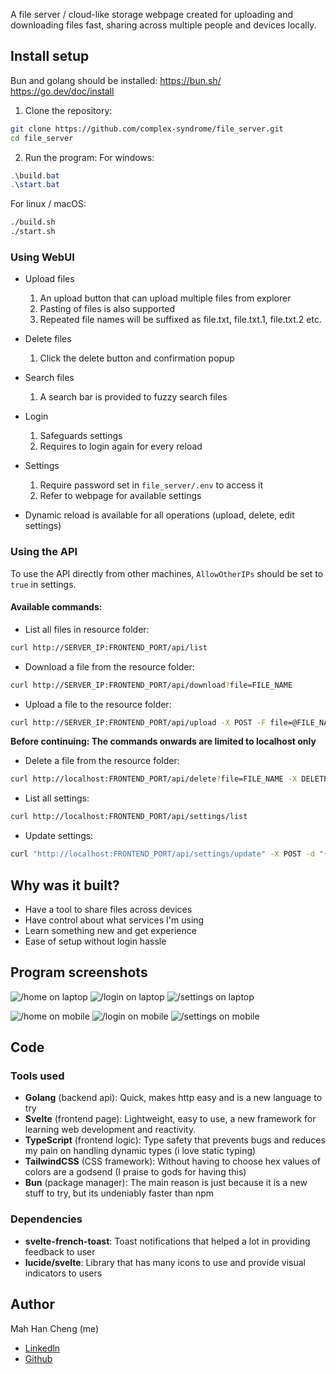 A file server / cloud-like storage webpage created for uploading and downloading files fast, sharing across multiple people and devices locally.

## Install setup
Bun and golang should be installed:
https://bun.sh/
https://go.dev/doc/install

1. Clone the repository:
```sh
git clone https://github.com/complex-syndrome/file_server.git
cd file_server
```

2. Run the program:
For windows:
```ps1
.\build.bat
.\start.bat
```

For linux / macOS:
```sh
./build.sh
./start.sh
```

### Using WebUI
- Upload files
	1. An upload button that can upload multiple files from explorer
	2. Pasting of files is also supported
	3. Repeated file names will be suffixed as file.txt, file.txt.1, file.txt.2 etc.

- Delete files
	1. Click the delete button and confirmation popup

- Search files
	1. A search bar is provided to fuzzy search files

- Login
	1. Safeguards settings
	2. Requires to login again for every reload

- Settings
	1. Require password set in `file_server/.env` to access it
	2. Refer to webpage for available settings

- Dynamic reload is available for all operations (upload, delete, edit settings)

### Using the API
To use the API directly from other machines, `AllowOtherIPs` should be set to `true` in settings.

#### Available commands:
- List all files in resource folder:
```sh
curl http://SERVER_IP:FRONTEND_PORT/api/list
```

- Download a file from the resource folder:
```sh
curl http://SERVER_IP:FRONTEND_PORT/api/download?file=FILE_NAME
```

- Upload a file to the resource folder:
```sh
curl http://SERVER_IP:FRONTEND_PORT/api/upload -X POST -F file=@FILE_NAME
```

**Before continuing: The commands onwards are limited to localhost only**

- Delete a file from the resource folder:
```sh
curl http://localhost:FRONTEND_PORT/api/delete?file=FILE_NAME -X DELETE
```

- List all settings:
```sh
curl http://localhost:FRONTEND_PORT/api/settings/list
```

- Update settings:
```sh
curl "http://localhost:FRONTEND_PORT/api/settings/update" -X POST -d "{\"SETTING_KEY\": SETTING_VALUE}"
```

## Why was it built?
- Have a tool to share files across devices
- Have control about what services I'm using
- Learn something new and get experience
- Ease of setup without login hassle

## Program screenshots
![/home on laptop](images/laptop_home.png)
![/login on laptop](images/laptop_login.png)
![/settings on laptop](images/laptop_settings.png)

![/home on mobile](images/mobile_home.jpg)
![/login on mobile](images/mobile_login.jpg)
![/settings on mobile](images/mobile_settings.jpg)

## Code
### Tools used
- **Golang** (backend api): Quick, makes http easy and is a new language to try
- **Svelte** (frontend page): Lightweight, easy to use, a new framework for learning web development and reactivity.
- **TypeScript** (frontend logic): Type safety that prevents bugs and reduces my pain on handling dynamic types (i love static typing)
- **TailwindCSS** (CSS framework): Without having to choose hex values of colors are a godsend (I praise to gods for having this)
- **Bun** (package manager): The main reason is just because it is a new stuff to try, but its undeniably faster than npm

### Dependencies
- **svelte-french-toast**: Toast notifications that helped a lot in providing feedback to user
- **lucide/svelte**: Library that has many icons to use and provide visual indicators to users

## Author
Mah Han Cheng (me)
- [Linkedln](https://github.com/complex-syndrome)
- [Github](https://www.linkedin.com/in/mah-han-cheng-688323314/)